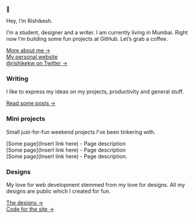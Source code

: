 👾 

Hey, I’m Rishikesh.

I’m a student, designer and a writer. I am currently living in Mumbai. Right now I’m building some fun projects at GitHub. Let’s grab a coffee.

[More about me &rarr;](https://rishisvn.me/about) <br />
[My personal website](https://rishisvn.me/) <br />
[@rishikekw on Twitter &rarr;](https://twitter.com/rishikekw)

### Writing
I like to express my ideas on my projects, productivity and general stuff.

[Read some posts &rarr;](https://rishisvn.me/essays)

### Mini projects
Small just-for-fun weekend projects I've been tinkering with.

[Some page](Insert link here) - Page description<br />
[Some page](Insert link here) - Page description<br />
[Some page](Insert link here) - Page description.

### Designs
My love for web development stemmed from my love for designs. All my designs are public which I created for fun.

[The designs &rarr;](link)<br />
[Code for the site &rarr;](link)
